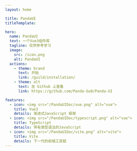 ```yaml
---
layout: home

title: PandaUI
titleTemplate: 

hero:
  name: PandaUI
  text: 一个Vue3组件库
  tagline: 仅供参考学习
  image:
    src: /icon.png
    alt: PandaUI
  actions:
    - theme: brand
      text: 开始
      link: /guild/installation/
    - theme: alt
      text: 在 Github 上查看
      link: https://github.com/Panda-Gu0/Panda-UI

features:
  - icon: <img src="/PandaUIDoc/vue.png" alt="vue">
    title: Vue3
    details: 渐进式JavaScript 框架
  - icon: <img src="/PandaUIDoc/typescript.png" alt="vue">
    title: TypeScript
    details: 带有类型语法的JavaScript
  - icon: <img src="/PandaUIDoc/vite.png" alt="vite">
    title: Vite
    details: 下一代的前端工具链
---
```




